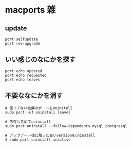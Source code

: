 # macports 雑

## update

```
port selfupdate
port rev-upgrade
```

## いい感じのなにかを探す

```
port echo updated
port echo requested
port echo leaves
```

## 不要ななにかを消す

```
# 使ってない枝葉のポートをuninstall
sudo port -uf uninstall leaves

# 依存も含めてuninstall
sudo port uninstall --follow-dependents mysql postgresql

# アップデート後に残った古いversionをuninstall
$ sudo port uninstall inactive
```

